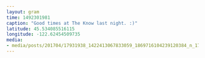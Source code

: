 ```yaml
---
layout: gram
time: 1492301981
caption: "Good times at The Know last night. :)"
latitude: 45.534085516115
longitude: -122.62454509735
media:
- media/posts/201704/17931938_1422413067833059_1869716104239120384_n_17865596323125895.jpg
---
```

